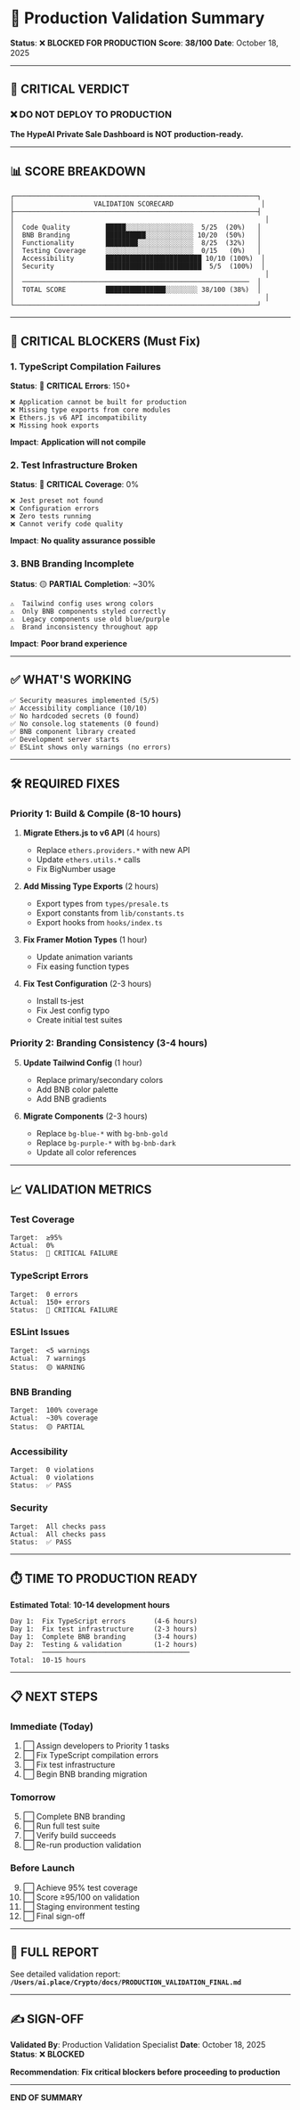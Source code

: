 # 🎯 Production Validation Summary

**Status**: ❌ **BLOCKED FOR PRODUCTION**
**Score**: **38/100**
**Date**: October 18, 2025

---

## 🚨 CRITICAL VERDICT

### ❌ DO NOT DEPLOY TO PRODUCTION

**The HypeAI Private Sale Dashboard is NOT production-ready.**

---

## 📊 SCORE BREAKDOWN

```
┌─────────────────────────────────────────────────────────────┐
│                    VALIDATION SCORECARD                      │
├─────────────────────────────────────────────────────────────┤
│                                                               │
│  Code Quality         █████░░░░░░░░░░░░░░░░░  5/25  (20%)   │
│  BNB Branding         ██████████░░░░░░░░░░░░ 10/20  (50%)   │
│  Functionality        ████████░░░░░░░░░░░░░░  8/25  (32%)   │
│  Testing Coverage     ░░░░░░░░░░░░░░░░░░░░░░  0/15   (0%)   │
│  Accessibility        ████████████████████████ 10/10 (100%)  │
│  Security             ████████████████████████  5/5  (100%)  │
│                                                               │
│  ─────────────────────────────────────────────────────────  │
│  TOTAL SCORE          ███████████████░░░░░░░░ 38/100 (38%)  │
│                                                               │
└─────────────────────────────────────────────────────────────┘
```

---

## 🔴 CRITICAL BLOCKERS (Must Fix)

### 1. TypeScript Compilation Failures
**Status**: 🔴 **CRITICAL**
**Errors**: 150+

```
❌ Application cannot be built for production
❌ Missing type exports from core modules
❌ Ethers.js v6 API incompatibility
❌ Missing hook exports
```

**Impact**: **Application will not compile**

### 2. Test Infrastructure Broken
**Status**: 🔴 **CRITICAL**
**Coverage**: 0%

```
❌ Jest preset not found
❌ Configuration errors
❌ Zero tests running
❌ Cannot verify code quality
```

**Impact**: **No quality assurance possible**

### 3. BNB Branding Incomplete
**Status**: 🟡 **PARTIAL**
**Completion**: ~30%

```
⚠️  Tailwind config uses wrong colors
⚠️  Only BNB components styled correctly
⚠️  Legacy components use old blue/purple
⚠️  Brand inconsistency throughout app
```

**Impact**: **Poor brand experience**

---

## ✅ WHAT'S WORKING

```
✅ Security measures implemented (5/5)
✅ Accessibility compliance (10/10)
✅ No hardcoded secrets (0 found)
✅ No console.log statements (0 found)
✅ BNB component library created
✅ Development server starts
✅ ESLint shows only warnings (no errors)
```

---

## 🛠️ REQUIRED FIXES

### Priority 1: Build & Compile (8-10 hours)

1. **Migrate Ethers.js to v6 API** (4 hours)
   - Replace `ethers.providers.*` with new API
   - Update `ethers.utils.*` calls
   - Fix BigNumber usage

2. **Add Missing Type Exports** (2 hours)
   - Export types from `types/presale.ts`
   - Export constants from `lib/constants.ts`
   - Export hooks from `hooks/index.ts`

3. **Fix Framer Motion Types** (1 hour)
   - Update animation variants
   - Fix easing function types

4. **Fix Test Configuration** (2-3 hours)
   - Install ts-jest
   - Fix Jest config typo
   - Create initial test suites

### Priority 2: Branding Consistency (3-4 hours)

5. **Update Tailwind Config** (1 hour)
   - Replace primary/secondary colors
   - Add BNB color palette
   - Add BNB gradients

6. **Migrate Components** (2-3 hours)
   - Replace `bg-blue-*` with `bg-bnb-gold`
   - Replace `bg-purple-*` with `bg-bnb-dark`
   - Update all color references

---

## 📈 VALIDATION METRICS

### Test Coverage
```
Target:  ≥95%
Actual:  0%
Status:  🔴 CRITICAL FAILURE
```

### TypeScript Errors
```
Target:  0 errors
Actual:  150+ errors
Status:  🔴 CRITICAL FAILURE
```

### ESLint Issues
```
Target:  <5 warnings
Actual:  7 warnings
Status:  🟡 WARNING
```

### BNB Branding
```
Target:  100% coverage
Actual:  ~30% coverage
Status:  🟡 PARTIAL
```

### Accessibility
```
Target:  0 violations
Actual:  0 violations
Status:  ✅ PASS
```

### Security
```
Target:  All checks pass
Actual:  All checks pass
Status:  ✅ PASS
```

---

## ⏱️ TIME TO PRODUCTION READY

**Estimated Total**: **10-14 development hours**

```
Day 1:  Fix TypeScript errors       (4-6 hours)
Day 1:  Fix test infrastructure     (2-3 hours)
Day 1:  Complete BNB branding       (3-4 hours)
Day 2:  Testing & validation        (1-2 hours)
        ─────────────────────────────────────
Total:  10-15 hours
```

---

## 📋 NEXT STEPS

### Immediate (Today)
1. ⬜ Assign developers to Priority 1 tasks
2. ⬜ Fix TypeScript compilation errors
3. ⬜ Fix test infrastructure
4. ⬜ Begin BNB branding migration

### Tomorrow
5. ⬜ Complete BNB branding
6. ⬜ Run full test suite
7. ⬜ Verify build succeeds
8. ⬜ Re-run production validation

### Before Launch
9. ⬜ Achieve 95% test coverage
10. ⬜ Score ≥95/100 on validation
11. ⬜ Staging environment testing
12. ⬜ Final sign-off

---

## 📄 FULL REPORT

See detailed validation report:
**`/Users/ai.place/Crypto/docs/PRODUCTION_VALIDATION_FINAL.md`**

---

## ✍️ SIGN-OFF

**Validated By**: Production Validation Specialist
**Date**: October 18, 2025
**Status**: ❌ **BLOCKED**

**Recommendation**: **Fix critical blockers before proceeding to production**

---

**END OF SUMMARY**
